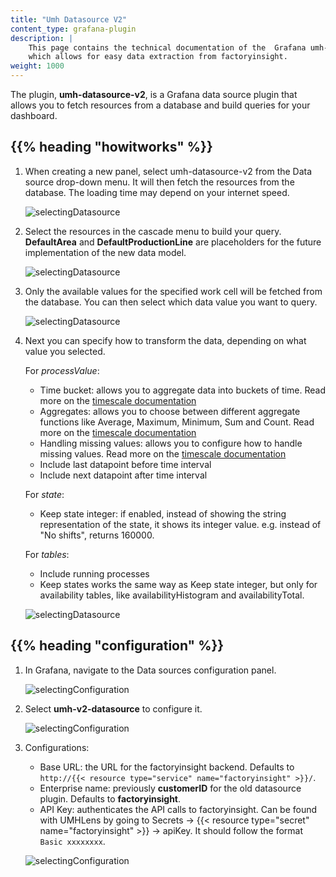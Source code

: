 ```yaml
---
title: "Umh Datasource V2"
content_type: grafana-plugin
description: |
    This page contains the technical documentation of the  Grafana umh-datasource-v2 plugin,
    which allows for easy data extraction from factoryinsight.
weight: 1000
---
```


<!-- overview -->

The plugin, **umh-datasource-v2**, is a Grafana data source plugin that allows you to fetch
resources from a database and build queries for your dashboard.

<!-- body -->

## {{% heading "howitworks" %}}

1. When creating a new panel, select umh-datasource-v2 from the Data source drop-down menu. It will then fetch the 
   resources
   from the database. The loading time may depend on your internet speed.

   ![selectingDatasource](/images/grafana-plugins/grafanaPluginsSelectingV2.png?width=80%)

2. Select the resources in the cascade menu to build your query. **DefaultArea** and **DefaultProductionLine** are 
   placeholders
   for the future implementation of the new data model.

   ![selectingDatasource](/images/grafana-plugins/grafanaPluginsSelectingWorkCell.png?width=80%)

3. Only the available values for the specified work cell will be fetched from the database. You can then select which 
   data value you want to query.

   ![selectingDatasource](/images/grafana-plugins/grafanaPluginsSelectingValue.png?width=80%)

4. Next you can specify how to transform the data, depending on what value you selected.

   For *processValue*:

      - Time bucket: allows you to aggregate data into buckets of time. Read more on the [timescale documentation](https://docs.timescale.com/api/latest/hyperfunctions/time_bucket/)
      - Aggregates: allows you to choose between different aggregate functions like Average, Maximum, Minimum, Sum and 
        Count. Read more on the [timescale documentation](https://docs.timescale.com/api/latest/hyperfunctions/statistical-and-regression-analysis/stats_agg-one-variable/)
      - Handling missing values: allows you to configure how to handle missing values. Read more on the [timescale documentation](https://docs.timescale.com/api/latest/hyperfunctions/gapfilling/time_bucket_gapfill/)
      - Include last datapoint before time interval
      - Include next datapoint after time interval
   
   For *state*:

      - Keep state integer: if enabled, instead of showing the string representation of the state, it shows its 
        integer value. e.g. instead of "No shifts", returns 160000.

   For *tables*:

      - Include running processes
      - Keep states works the same way as Keep state integer, but only for availability tables, like 
        availabilityHistogram and availabilityTotal.


   ![selectingDatasource](/images/grafana-plugins/grafanaPluginsSelectingOptions.png?width=80%)

## {{% heading "configuration" %}}

1. In Grafana, navigate to the Data sources configuration panel.

   ![selectingConfiguration](/images/grafana-plugins/grafanaPluginsConfigurationPanel.png?width=15%)

2. Select **umh-v2-datasource** to configure it.

   ![selectingConfiguration](/images/grafana-plugins/grafanaPluginsSelectingConfiguration.png?width=80%)

3. Configurations:
    - Base URL: the URL for the factoryinsight backend. Defaults to `http://{{< resource type="service" name="factoryinsight" >}}/`.
    - Enterprise name: previously **customerID** for the old datasource plugin. Defaults to **factoryinsight**.
    - API Key: authenticates the API calls to factoryinsight.
      Can be found with UMHLens by going to Secrets → {{< resource type="secret" name="factoryinsight" >}} → apiKey. 
      It should follow the format `Basic xxxxxxxx`.

   ![selectingConfiguration](/images/grafana-plugins/grafanaPluginsConfuguringDatasourceV2.png?width=80%)
